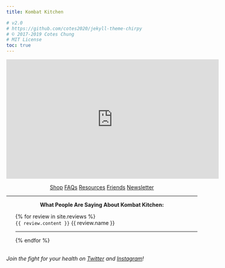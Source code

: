 ```yaml
---
title: Kombat Kitchen

# v2.0
# https://github.com/cotes2020/jekyll-theme-chirpy
# © 2017-2019 Cotes Chung
# MIT License
toc: true
---
```


<style>
.expando {
  display: none;
}
.expando:target {
  display: block;
}
</style>

<p style="text-align: center">
  <iframe width="560" height="315" src="https://www.youtube.com/embed/videoseries?list=PLmMb6kv15DKDc8qC7WVqL8ahX-IGdF0KE" frameborder="0" allow="accelerometer; autoplay; encrypted-media; gyroscope; picture-in-picture" allowfullscreen></iframe>
</p>

<div style="text-align: center">
  <a href="#products" class="btn">Shop</a>
  <a href="#faq" class="btn">FAQs</a>
  <a href="#resources" class="btn">Resources</a>
  <a href="/tabs/about/#affiliates" class="btn">Friends</a>
  <a href="https://mailchi.mp/fdac34cf1d9c/kombat-kitchen-registration" class="btn">Newsletter</a>
</div>

<hr>

<ul id="faq" class="expando" style="list-style-type: none; text-align: center">
    <iframe src="https://docs.google.com/presentation/d/e/2PACX-1vTf5Qb-xM_oTt3KmeNGqEfQdSTXKEu-Sxb4OGJhRfSiXSkx63H53px53nXNUv2XLGUU3iaBpTI6A7Xk/embed?start=false&loop=false&delayms=3000" frameborder="0" width="auto" height="auto" allowfullscreen="true" mozallowfullscreen="true" webkitallowfullscreen="true"></iframe>
    <hr>
</ul>

<ul id="products" class="expando" style="list-style-type: none">
  {% for product in site.products %}
      <a href="{{ product.buy_now }}"><img src="{{ product.img }}" title="Buy Now" style="float: right; width: 20%; height: auto; margin-left: 2%"></a>
      <p><strong style="margin-left: 2%">{{ product.name }}</strong></p>
      <p>{{ product.content }}</p>
      {% if product.type == "program" %}
        <p style="text-align: right">
          <a href="{{ product.buy_now }}" title="Buy Direct on SendOwl ${{ product.price }}">
            Buy Now:  <i class="fas fa-2x fa-file-download" style="margin-left: 1%; margin-right: 1%"></i>
          </a>
          <a href="{{ product.amazon }}" title="Buy on Amazon Kindle"><i class="fab fa-2x fa-amazon" style="margin-right: 1%"></i></a>
          <a href="https://play.google.com/strore/books" title="Coming Soon!"><i class="fab fa-2x fa-google-play"></i></a>
        </p>
      {% else %}
        <p style="text-align: right">
          <a href="{{ product.buy_now }}" title="${{ product.price }}">
            Buy Now <i class="fa fa-2x fa-credit-card" style="margin-right: 1%"></i>
          </a>
        </p>
      {% endif %}
      <hr>
  {% endfor %}
</ul>

<ul id="resources" class="expando" style="list-style-type: none">
  {% for resource in site.resources %}
        <a href="{{ resource.link }}"><img src="{{ resource.img }}" style="float: right; width: 20%; height:25% ; margin-left: 2%"></a>
        <p style="margin-bottom: 20%">
            <strong><a href="{{ resource.link }}">{{ resource.name }}</a></strong>
            <br>
            <i>by {{ resource.author }}</i>
            <br>
            {{ resource.type }}
        </p>
        <hr>
  {% endfor %}
</ul>

<p style="text-align: center">
  <strong>What People Are Saying About Kombat Kitchen:</strong>
  <br>
    <ul style="list-style-type: none">
      {% for review in site.reviews %}
        <li>
          <code>{{ review.content }}</code>
          {{ review.name }}
          <hr>
        </li>
      {% endfor %}
    </ul>
  <br>
  <i>Join the fight for your health on <a href="https://twitter.com/search?q=kombatkitchen&src=typed_query&f=live">Twitter</a> and <a href="https://www.instagram.com/explore/tags/kombatkitchen/">Instagram</a>!</i>
</p>
